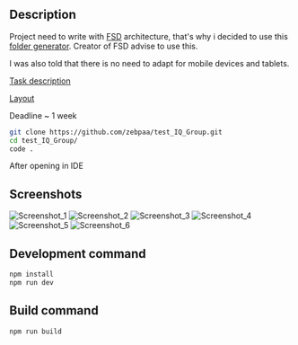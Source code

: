 ## Description

Project need to write with [FSD](https://feature-sliced.design/ru/) architecture, that's why i decided to use this [folder generator](https://github.com/yunglocokid/FSD-Pure-React-Template). Сreator of FSD advise to use this.

I was also told that there is no need to adapt for mobile devices and tablets.

[Task description](https://docviewer.yandex.ru/view/1797643866/?page=1&*=Pyjgdha7S7Wsq1NkkuTT%2F%2FfteYN7InVybCI6InlhLW1haWw6Ly8xODgwMjUyODQ0NDI3MTg2MzYvMS4yIiwidGl0bGUiOiLQotC10YHRgtC%2B0LLQvtC1INC30LDQtNCw0L3QuNC1IChmcm9udCkudHh0Iiwibm9pZnJhbWUiOmZhbHNlLCJ1aWQiOiIxNzk3NjQzODY2IiwidHMiOjE3MzMyMTE4NDYzNTIsInl1IjoiNDE5MzgxNjUyMTcwOTEzMTg3NiJ9)

[Layout](https://www.figma.com/design/3BvdZRWkYNtNqZjRBmQraS/Test?node-id=6-905&node-type=frame&t=FDirMczvfuQa55sA-0)

Deadline ~ 1 week

```sh
git clone https://github.com/zebpaa/test_IQ_Group.git
cd test_IQ_Group/
code .
```

After opening in IDE

## Screenshots

![Screenshot_1](https://github.com/user-attachments/assets/94a0c963-6b84-4f77-8830-6023e56b7cc8)
![Screenshot_2](https://github.com/user-attachments/assets/821b18bb-0db6-4d19-a042-7f9bb2602efe)
![Screenshot_3](https://github.com/user-attachments/assets/245a56fc-ab0a-47a8-b93a-a32018c6aaad)
![Screenshot_4](https://github.com/user-attachments/assets/131f1a9b-ffef-45b0-9344-f51962b7aab8)
![Screenshot_5](https://github.com/user-attachments/assets/c43e07e4-9b37-48ea-a8cb-3cc39f47eb1b)
![Screenshot_6](https://github.com/user-attachments/assets/3c6c443a-64d6-4a3a-bf52-1018bab0fa87)

## Development command

```sh
npm install
npm run dev
```

## Build command

```sh
npm run build
```
